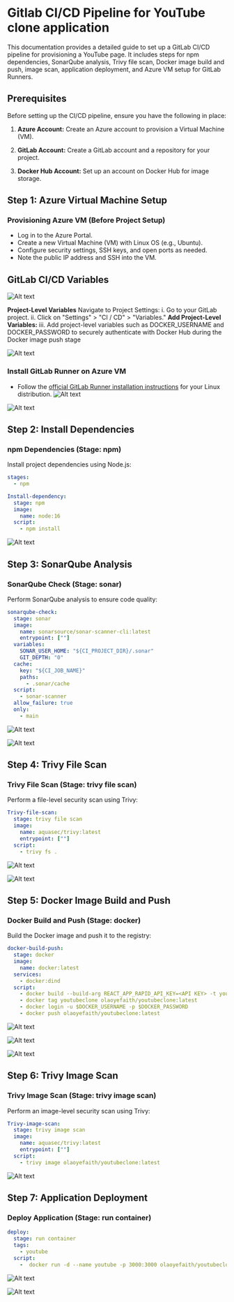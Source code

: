 # Gitlab CI/CD Pipeline for YouTube clone application 

This documentation provides a detailed guide to set up a GitLab CI/CD pipeline for provisioning a YouTube page. It includes steps for npm dependencies, SonarQube analysis, Trivy file scan, Docker image build and push, image scan, application deployment, and Azure VM setup for GitLab Runners.

## Prerequisites

Before setting up the CI/CD pipeline, ensure you have the following in place:

1. **Azure Account:** Create an Azure account to provision a Virtual Machine (VM).

2. **GitLab Account:** Create a GitLab account and a repository for your project.

3. **Docker Hub Account:** Set up an account on Docker Hub for image storage.

## Step 1: Azure Virtual Machine Setup

### Provisioning Azure VM (Before Project Setup)

- Log in to the Azure Portal.
- Create a new Virtual Machine (VM) with Linux OS (e.g., Ubuntu).
- Configure security settings, SSH keys, and open ports as needed.
- Note the public IP address and SSH into the VM.

## GitLab CI/CD Variables
![Alt text](images/GI.png)

**Project-Level Variables**
Navigate to Project Settings:
i.  Go to your GitLab project.
ii. Click on "Settings" > "CI / CD" > "Variables."
**Add Project-Level Variables:**
iii. Add project-level variables such as DOCKER_USERNAME and DOCKER_PASSWORD to securely authenticate with Docker Hub during the Docker image push stage

 ![Alt text](images/crednetials.png)

### Install GitLab Runner on Azure VM

- Follow the [official GitLab Runner installation instructions](https://docs.gitlab.com/runner/install/linux-repository.html) for your Linux distribution.
 ![Alt text](images/gitlabrunner.png)

 ![Alt text](images/gitlabrunner2.png)


## Step 2: Install Dependencies

### npm Dependencies (Stage: npm)

Install project dependencies using Node.js:

```yaml
stages:
  - npm

Install-dependency:
  stage: npm    
  image:
    name: node:16
  script:
    - npm install
```
 ![Alt text](images/dependencycheck.png)

## Step 3: SonarQube Analysis

### SonarQube Check (Stage: sonar)

Perform SonarQube analysis to ensure code quality:

```yaml
sonarqube-check:
  stage: sonar
  image: 
    name: sonarsource/sonar-scanner-cli:latest
    entrypoint: [""]
  variables:
    SONAR_USER_HOME: "${CI_PROJECT_DIR}/.sonar"
    GIT_DEPTH: "0"
  cache:
    key: "${CI_JOB_NAME}"
    paths:
      - .sonar/cache
  script: 
    - sonar-scanner
  allow_failure: true
  only:
    - main
```
 ![Alt text](images/sonarcheck.png)

 ![Alt text](images/sonarqube.png)

## Step 4: Trivy File Scan

### Trivy File Scan (Stage: trivy file scan)

Perform a file-level security scan using Trivy:

```yaml
Trivy-file-scan:
  stage: trivy file scan
  image:
    name: aquasec/trivy:latest
    entrypoint: [""]
  script:
    - trivy fs .
```
 ![Alt text](images/trivyscan.png)

 ![Alt text](images/trivyoutput.png)


## Step 5: Docker Image Build and Push

### Docker Build and Push (Stage: docker)

Build the Docker image and push it to the registry:

```yaml
docker-build-push:
  stage: docker
  image:
    name: docker:latest
  services:
    - docker:dind   
  script:
    - docker build --build-arg REACT_APP_RAPID_API_KEY=<API KEY> -t youtubeclone .  
    - docker tag youtubeclone olaoyefaith/youtubeclone:latest
    - docker login -u $DOCKER_USERNAME -p $DOCKER_PASSWORD
    - docker push olaoyefaith/youtubeclone:latest

```
![Alt text](images/dockerbuild.png)

![Alt text](images/dockerbuildoutput.png)

![Alt text](images/youtubedocker.png)



## Step 6: Trivy Image Scan

### Trivy Image Scan (Stage: trivy image scan)

Perform an image-level security scan using Trivy:

```yaml
Trivy-image-scan:
  stage: trivy image scan
  image:
    name: aquasec/trivy:latest
    entrypoint: [""]
  script:
    - trivy image olaoyefaith/youtubeclone:latest
```
![Alt text](images/trivyoutput.png)

## Step 7: Application Deployment

### Deploy Application (Stage: run container)

```yaml
deploy:
  stage: run container
  tags:
    - youtube
  script:
    -  docker run -d --name youtube -p 3000:3000 olaoyefaith/youtubeclone:latest

```
![Alt text](images/deployimages.png)

![Alt text](images/youtube.png)
